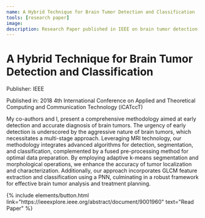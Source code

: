 ```yaml
---
name: A Hybrid Technique for Brain Tumor Detection and Classification
tools: [research paper]
image: 
description: Research Paper published in IEEE on brain tumor detection and classification which introduced a novel fused method for pre-processing using fusion of two filters for maximum noise removal. 
---
```


# A Hybrid Technique for Brain Tumor Detection and Classification

Publisher: IEEE

Published in: 2018 4th International Conference on Applied and Theoretical Computing and Communication Technology (iCATccT)

My co-authors and I, present a comprehensive methodology aimed at early detection and accurate diagnosis of brain tumors. The urgency of early detection is underscored by the aggressive nature of brain tumors, which necessitates a multi-stage approach. Leveraging MRI technology, our methodology integrates advanced algorithms for detection, segmentation, and classification, complemented by a fused pre-processing method for optimal data preparation. By employing adaptive k-means segmentation and morphological operations, we enhance the accuracy of tumor localization and characterization. Additionally, our approach incorporates GLCM feature extraction and classification using a PNN, culminating in a robust framework for effective brain tumor analysis and treatment planning.

<p class="text-center">
{% include elements/button.html link="https://ieeexplore.ieee.org/abstract/document/9001960" text="Read Paper" %}
</p>